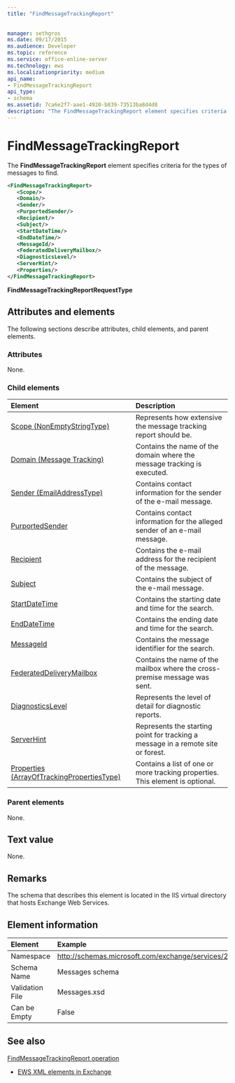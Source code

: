 ```yaml
---
title: "FindMessageTrackingReport"
 
 
manager: sethgros
ms.date: 09/17/2015
ms.audience: Developer
ms.topic: reference
ms.service: office-online-server
ms.technology: ews
ms.localizationpriority: medium
api_name:
- FindMessageTrackingReport
api_type:
- schema
ms.assetid: 7ca6e2f7-aae1-4920-b839-73513ba8d4d8
description: "The FindMessageTrackingReport element specifies criteria for the types of messages to find."
---
```


# FindMessageTrackingReport

The **FindMessageTrackingReport** element specifies criteria for the types of messages to find. 
  
```xml
<FindMessageTrackingReport>
   <Scope/>
   <Domain/>
   <Sender/>
   <PurportedSender/>
   <Recipient/>
   <Subject/>
   <StartDateTime/>
   <EndDateTime/>
   <MessageId/>
   <FederatedDeliveryMailbox/>
   <DiagnosticsLevel/>
   <ServerHint/>
   <Properties/>
</FindMessageTrackingReport>
```

 **FindMessageTrackingReportRequestType**
## Attributes and elements

The following sections describe attributes, child elements, and parent elements.
  
### Attributes

None.
  
### Child elements

|**Element**|**Description**|
|:-----|:-----|
|[Scope (NonEmptyStringType)](scope-nonemptystringtype.md) <br/> |Represents how extensive the message tracking report should be.  <br/> |
|[Domain (Message Tracking)](domain-message-tracking.md) <br/> |Contains the name of the domain where the message tracking is executed.  <br/> |
|[Sender (EmailAddressType)](sender-emailaddresstype.md) <br/> |Contains contact information for the sender of the e-mail message.  <br/> |
|[PurportedSender](purportedsender.md) <br/> |Contains contact information for the alleged sender of an e-mail message.  <br/> |
|[Recipient](recipient.md) <br/> |Contains the e-mail address for the recipient of the message.  <br/> |
|[Subject](subject.md) <br/> |Contains the subject of the e-mail message.  <br/> |
|[StartDateTime](startdatetime.md) <br/> |Contains the starting date and time for the search.  <br/> |
|[EndDateTime](enddatetime.md) <br/> |Contains the ending date and time for the search.  <br/> |
|[MessageId](messageid.md) <br/> |Contains the message identifier for the search.  <br/> |
|[FederatedDeliveryMailbox](federateddeliverymailbox.md) <br/> |Contains the name of the mailbox where the cross-premise message was sent.  <br/> |
|[DiagnosticsLevel](diagnosticslevel.md) <br/> |Represents the level of detail for diagnostic reports.  <br/> |
|[ServerHint](serverhint.md) <br/> |Represents the starting point for tracking a message in a remote site or forest.  <br/> |
|[Properties (ArrayOfTrackingPropertiesType)](properties-arrayoftrackingpropertiestype.md) <br/> |Contains a list of one or more tracking properties. This element is optional.  <br/> |
   
### Parent elements

None.
  
## Text value

None.
  
## Remarks

The schema that describes this element is located in the IIS virtual directory that hosts Exchange Web Services.
  
## Element information

| Element | Example |
|:-----|:-----|
|Namespace  <br/> |http://schemas.microsoft.com/exchange/services/2006/messages  <br/> |
|Schema Name  <br/> |Messages schema  <br/> |
|Validation File  <br/> |Messages.xsd  <br/> |
|Can be Empty  <br/> |False  <br/> |
   
## See also



[FindMessageTrackingReport operation](findmessagetrackingreport-operation.md)


- [EWS XML elements in Exchange](ews-xml-elements-in-exchange.md)

